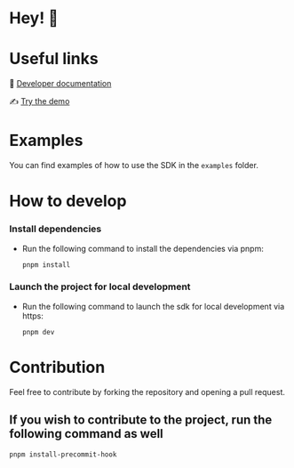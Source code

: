 # Hey! 👋

# Useful links

📜 [Developer documentation](https://docs.kycdao.xyz)

✍️ [Try the demo](https://sdk.kycdao.xyz)

# Examples

You can find examples of how to use the SDK in the `examples` folder.

# How to develop

### Install dependencies

- Run the following command to install the dependencies via pnpm:

  ```
  pnpm install
  ```

### Launch the project for local development

- Run the following command to launch the sdk for local development via https:
  ```
  pnpm dev
  ```

# Contribution

Feel free to contribute by forking the repository and opening a pull request.

## If you wish to contribute to the project, run the following command as well

```
pnpm install-precommit-hook
```
